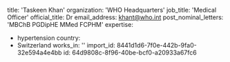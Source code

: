 title: 'Taskeen Khan'
organization: 'WHO Headquarters'
job_title: 'Medical Officer'
official_title: Dr
email_address: khant@who.int
post_nominal_letters: 'MBChB PGDipHE MMed FCPHM'
expertise:
  - hypertension
country:
  - Switzerland
works_in: ''
import_id: 8441d1d6-7f0e-442b-9fa0-32e594a4e4bb
id: 64d9808c-8f96-40be-bcf0-a20933a67fc6
